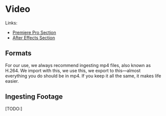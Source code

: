 Video
=====

Links:

*   [Premiere Pro Section](h.vdhdrgfuovqo)
*   [After Effects Section](#h.deagn8ol99gl)

Formats
-------

For our use, we always recommend ingesting mp4 files, also known as H.264. We import with this, we use this, we export to this—almost everything you do should be in mp4. If you keep it all the same, it makes life easier.

Ingesting Footage
-----------------

\[TODO:\]